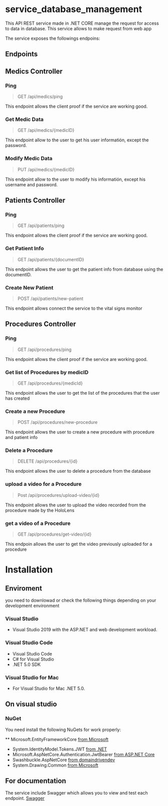 # service_database_management
This API REST service made in .NET CORE manage the request for access to data in database. This service allows to make request from web app

The service exposes the followings endpoins: 

## Endpoints

## Medics Controller

###  Ping

 > GET /api/medics/ping

This endpoint allows the client proof if the service are working good.


###  Get Medic Data

 > GET /api/medics/{medicID}

This endpoint allow to the user to get his user informatión, except the password. 

### Modify Medic Data

 > PUT /api/medics/{medicID}

This endpoint allow to the user to modify his informatión, except his username and password.


## Patients Controller

###  Ping

 > GET /api/patients/ping

This endpoint allows the client proof if the service are working good.

### Get Patient Info
 > GET /api/patients/{documentID}

This endpoint allows the user to get the patient info from database using the documentID.

### Create New Patient
 > POST /api/patients/new-patient

This endpoint allows connect the service to the vital signs monitor

## Procedures Controller

###  Ping

 > GET /api/procedures/ping

This endpoint allows the client proof if the service are working good.

###  Get list of Procedures by medicID

  > GET /api/procedures/{medicId}

This endpoint allows the user to get the list of the procedures that the user has created

###  Create a new Procedure

  > POST /api/procedures/new-procedure

This endpoint allows the user to create a new procedure with procedure and patient info

###  Delete a Procedure

  > DELETE /api/procedures/{id}

This endpoint allows the user to delete a procedure from the database

###  upload a video for a Procedure

  > Post /api/procedures/upload-video/{id}

This endpoint allows the user to upload the video recorded from the procedure made by the HoloLens

###  get a video of a Procedure

  > GET /api/procedures/get-video/{id}

This endpoin allows the user to get the video previously uploaded for a procedure

# Installation 

## Enviroment
you need to downlowad or check the following things depending on your development environment

### Visual Studio
- Visual Studio 2019 with the ASP.NET and web development workload.


### Visual Studio Code

- Visual Studio Code
- C# for Visual Studio
- .NET 5.0 SDK

### Visual Studio for Mac

- For Visual Studio for Mac .NET 5.0.

## On visual studio 

### NuGet

You need install the following NuGets for work properly: 

** Microsoft.EntityFrameworkCore [from Microsoft](https://www.nuget.org/packages/Microsoft.EntityFrameworkCore/)
* System.IdentityModel.Tokens.JWT [from .NET](https://www.nuget.org/packages/System.IdentityModel.Tokens.Jwt/)
* Microsoft.AspNetCore.Authentication.JwtBearer [from ASP.NET Core](https://www.nuget.org/packages/Microsoft.AspNetCore.Authentication.JwtBearer/)
* Swashbuckle.AspNetCore [from domaindrivendev ](https://www.nuget.org/packages/Swashbuckle.AspNetCore/5.6.3?_src=template)
* System.Drawing.Common [ from Microsoft ](https://www.nuget.org/packages/System.Drawing.Common/5.0.2?_src=template )


## For documentation 


The service  include Swagger which allows you to view and test each endpoint. [Swagger]( https://swagger.io/) 


